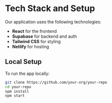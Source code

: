 # Tech Stack and Setup

Our application uses the following technologies:

- **React** for the frontend
- **Supabase** for backend and auth
- **Tailwind CSS** for styling
- **Netlify** for hosting

## Local Setup

To run the app locally:

```bash
git clone https://github.com/your-org/your-repo
cd your-repo
npm install
npm start
